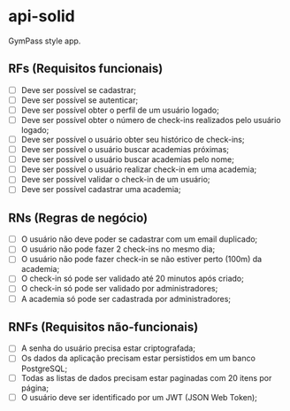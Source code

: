 # api-solid

GymPass style app.

## RFs (Requisitos funcionais)

- [ ] Deve ser possível se cadastrar;
- [ ] Deve ser possível se autenticar;
- [ ] Deve ser possível obter o perfil de um usuário logado;
- [ ] Deve ser possível obter o número de check-ins realizados pelo usuário logado;
- [ ] Deve ser possível o usuário obter seu histórico de check-ins;
- [ ] Deve ser possível o usuário buscar academias próximas;
- [ ] Deve ser possível o usuário buscar academias pelo nome;
- [ ] Deve ser possível o usuário realizar check-in em uma academia;
- [ ] Deve ser possível validar o check-in de um usuário;
- [ ] Deve ser possível cadastrar uma academia;

## RNs (Regras de negócio)

- [ ] O usuário não deve poder se cadastrar com um email duplicado;
- [ ] O usuário não pode fazer 2 check-ins no mesmo dia; 
- [ ] O usuário não pode fazer check-in se não estiver perto (100m) da academia; 
- [ ] O check-in só pode ser validado até 20 minutos após criado; 
- [ ] O check-in só pode ser validado por administradores; 
- [ ] A academia só pode ser cadastrada por administradores; 

## RNFs (Requisitos não-funcionais)

- [ ] A senha do usuário precisa estar criptografada;
- [ ] Os dados da aplicação precisam estar persistidos em um banco PostgreSQL; 
- [ ] Todas as listas de dados precisam estar paginadas com 20 itens por página;
- [ ] O usuário deve ser identificado por um JWT (JSON Web Token);